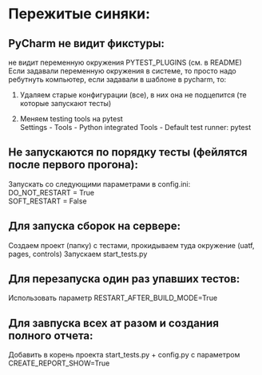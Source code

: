 # Пережитые синяки:

## PyCharm не видит фикстуры: <br>
не видит переменную окружения PYTEST_PLUGINS (см. в README)
Если задавали переменную окружения в системе, то просто надо ребутнуть компьютер, если задавали в шаблоне в pycharm, то:

1) Удаляем старые конфигурации (все), в них она не подцепится (те которые запускают тесты)

2) Меняем testing tools на pytest <br>
Settings - Tools - Python integrated Tools - Default test runner: pytest

## Не запускаются по порядку тесты (фейлятся после первого прогона): <br>
Запускать со следующими параметрами в config.ini: <br>
DO_NOT_RESTART = True <br>
SOFT_RESTART = False <br>

## Для запуска сборок на сервере:
Создаем проект (папку) с тестами, прокидываем туда окружение (uatf, pages, controls)
Запускаем start_tests.py

## Для перезапуска один раз упавших тестов:
Использовать параметр RESTART_AFTER_BUILD_MODE=True

## Для завпуска всех ат разом и создания полного отчета:
Добавить в корень проекта start_tests.py + config.py с параметром 
CREATE_REPORT_SHOW=True
